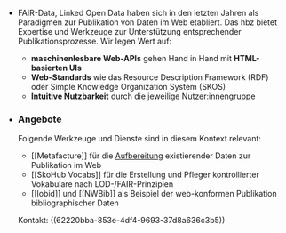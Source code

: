 - FAIR-Data, Linked Open Data haben sich in den letzten Jahren als Paradigmen zur Publikation von Daten im Web etabliert. Das hbz bietet Expertise und Werkzeuge zur Unterstützung entsprechender Publikationsprozesse. Wir legen Wert auf:
  * **maschinenlesbare Web-APIs** gehen Hand in Hand mit **HTML-basierten UIs**
  * **Web-Standards** wie das Resource Description Framework (RDF) oder Simple Knowledge Organization System (SKOS)
  * **Intuitive Nutzbarkeit** durch die jeweilige Nutzer:innengruppe
- ### Angebote
  Folgende Werkzeuge und Dienste sind in diesem Kontext relevant:
  * [[Metafacture]] für die [Aufbereitung](Datenaufbereitung) existierender Daten zur Publikation im Web
  * [[SkoHub Vocabs]] für die Erstellung und Pfleger kontrollierter Vokabulare nach LOD-/FAIR-Prinzipien
  * [[lobid]] und [[NWBib]] als Beispiel der web-konformen Publikation bibliographischer Daten
    
    
  Kontakt: ((62220bba-853e-4df4-9693-37d8a636c3b5))